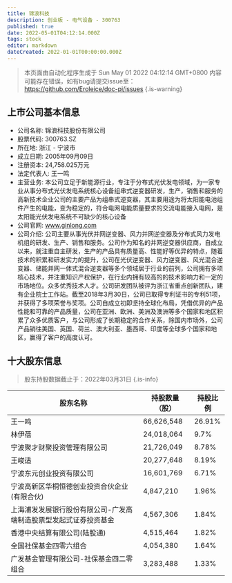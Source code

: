 ```yaml
---
title: 锦浪科技
description: 创业板 - 电气设备 - 300763
published: true
date: 2022-05-01T04:12:14.000Z
tags: stock
editor: markdown
dateCreated: 2022-01-01T00:00:00.000Z
---
```


> 本页面由自动化程序生成于 Sun May 01 2022 04:12:14 GMT+0800
> 内容可能存在错误，如有bug请提交issue至：https://github.com/Eroleice/doc-pi/issues
{.is-warning}

## 上市公司基本信息
- 公司名称: 锦浪科技股份有限公司
- 股票代码: 300763.SZ
- 所在地: 浙江 - 宁波市
- 成立日期: 2005年09月09日
- 注册资本: 24,758.025万元
- 法定代表人: 王一鸣
- 主营业务: 本公司立足于新能源行业，专注于分布式光伏发电领域，为一家专业从事分布式光伏发电系统核心设备组串式逆变器研发，生产，销售和服务的高新技术企业公司的主要产品为组串式逆变器，其主要用途为将太阳能电池组件产生的电能，变为稳定的，符合电网电能质量要求的交流电能接入电网，是太阳能光伏发电系统不可缺少的核心设备
- 公司官网: www.ginlong.com
- 公司介绍: 公司主要从事光伏并网逆变器、风力并网逆变器及分布式风力发电机组的研发、生产、销售和服务。公司作为知名的并网逆变器供应商，自成立以来，就注重自主研发，生产的产品具有质量高、性能好等优异的特点，随着技术的积累和研发实力的提升，公司在光伏逆变器、风力逆变器、风光混合逆变器、储能并网一体式混合逆变器等多个领域居于行业的前列，公司拥有多项核心技术，并注重知识产权保护，在行业内拥有较高的的技术影响力和一定的市场地位。众多优秀技术人才。公司研发团队被评为浙江省重点创新团队，建有企业院士工作站。截至2018年3月30日，公司已取得专利证书的专利51项，并获得了多项荣誉与奖项。公司自成立初即坚持全球化布局，凭借优异的产品性能和可靠的产品质量，公司在亚洲、欧洲、美洲及澳洲等多个国家和地区积累了众多优质客户，与公司形成了长期稳定的合作关系，除国内市场外，公司产品销往美国、英国、荷兰、澳大利亚、墨西哥、印度等全球多个国家和地区，赢得了客户的高度认可。


## 十大股东信息
> 股东持股数据截止于：2022年03月31日
{.is-info}

| 股东名称 | 持股数量（股） | 持股比例 |
| --- | --- | --- |
| 王一鸣 | 66,626,548 | 26.91% |
| 林伊蓓 | 24,018,064 | 9.7% |
| 宁波聚才财聚投资管理有限公司 | 21,726,049 | 8.78% |
| 王峻适 | 20,277,648 | 8.19% |
| 宁波东元创业投资有限公司 | 16,601,769 | 6.71% |
| 宁波高新区华桐恒德创业投资合伙企业(有限合伙) | 4,847,210 | 1.96% |
| 上海浦发发展银行股份有限公司-广发高端制造股票型发起式证券投资基金 | 4,567,306 | 1.84% |
| 香港中央结算有限公司(陆股通) | 4,515,464 | 1.82% |
| 全国社保基金四零六组合 | 4,054,380 | 1.64% |
| 广发基金管理有限公司-社保基金四二零组合 | 3,283,488 | 1.33% |




